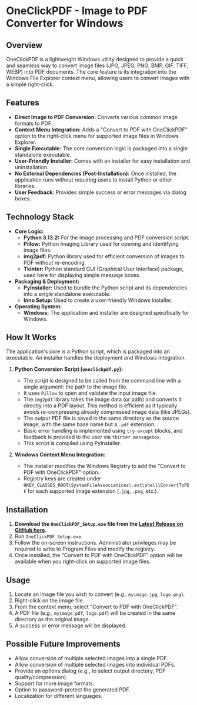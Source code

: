 # OneClickPDF - Image to PDF Converter for Windows

## Overview

OneClickPDF is a lightweight Windows utility designed to provide a quick and seamless way to convert image files (JPG, JPEG, PNG, BMP, GIF, TIFF, WEBP) into PDF documents. The core feature is its integration into the Windows File Explorer context menu, allowing users to convert images with a simple right-click.

## Features

* **Direct Image to PDF Conversion:** Converts various common image formats to PDF.
* **Context Menu Integration:** Adds a "Convert to PDF with OneClickPDF" option to the right-click menu for supported image files in Windows Explorer.
* **Single Executable:** The core conversion logic is packaged into a single standalone executable.
* **User-Friendly Installer:** Comes with an installer for easy installation and uninstallation.
* **No External Dependencies (Post-Installation):** Once installed, the application runs without requiring users to install Python or other libraries.
* **User Feedback:** Provides simple success or error messages via dialog boxes.

## Technology Stack

* **Core Logic:**
    * **Python 3.13.2:** For the image processing and PDF conversion script.
    * **Pillow:** Python Imaging Library used for opening and identifying image files.
    * **img2pdf:** Python library used for efficient conversion of images to PDF without re-encoding.
    * **Tkinter:** Python standard GUI (Graphical User Interface) package, used here for displaying simple message boxes.
* **Packaging & Deployment:**
    * **PyInstaller:** Used to bundle the Python script and its dependencies into a single standalone executable.
    * **Inno Setup:** Used to create a user-friendly Windows installer.
* **Operating System:**
    * **Windows:** The application and installer are designed specifically for Windows.

## How It Works

The application's core is a Python script, which is packaged into an executable. An installer handles the deployment and Windows integration.

1.  **Python Conversion Script (`oneclickpdf.py`):**
    * The script is designed to be called from the command line with a single argument: the path to the image file.
    * It uses `Pillow` to open and validate the input image file.
    * The `img2pdf` library takes the image data (or path) and converts it directly into a PDF layout. This method is efficient as it typically avoids re-compressing already compressed image data (like JPEGs).
    * The output PDF file is saved in the same directory as the source image, with the same base name but a `.pdf` extension.
    * Basic error handling is implemented using `try-except` blocks, and feedback is provided to the user via `tkinter.messagebox`.
    * This script is compiled using PyInstaller.

2.  **Windows Context Menu Integration:**
    * The installer modifies the Windows Registry to add the "Convert to PDF with OneClickPDF" option.
    * Registry keys are created under `HKEY_CLASSES_ROOT\SystemFileAssociations\.ext\shell\ConvertToPDF` for each supported image extension (`.jpg`, `.png`, etc.).

## Installation

1.  **Download the `OneClickPDF_Setup.exe` file from the [Latest Release on GitHub here](https://github.com/da3gal/oneclickpdf/releases).**
2.  Run `OneClickPDF_Setup.exe`.
3.  Follow the on-screen instructions. Administrator privileges may be required to write to Program Files and modify the registry.
4.  Once installed, the "Convert to PDF with OneClickPDF" option will be available when you right-click on supported image files.

## Usage

1.  Locate an image file you wish to convert (e.g., `myimage.jpg`, `logo.png`).
2.  Right-click on the image file.
3.  From the context menu, select "Convert to PDF with OneClickPDF".
4.  A PDF file (e.g., `myimage.pdf`, `logo.pdf`) will be created in the same directory as the original image.
5.  A success or error message will be displayed.

## Possible Future Improvements

* Allow conversion of multiple selected images into a single PDF.
* Allow conversion of multiple selected images into individual PDFs.
* Provide an options dialog (e.g., to select output directory, PDF quality/compression).
* Support for more image formats.
* Option to password-protect the generated PDF.
* Localization for different languages.
